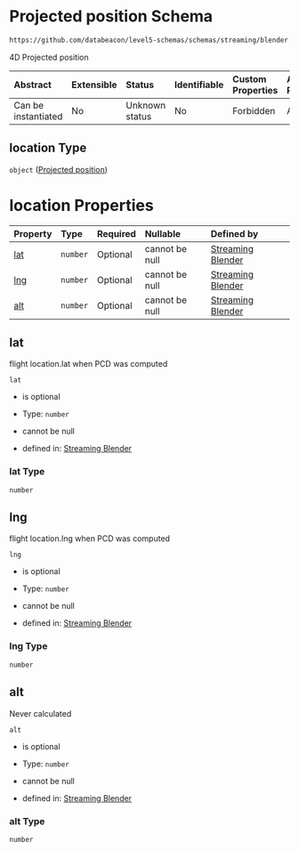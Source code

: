# Projected position Schema

```txt
https://github.com/databeacon/level5-schemas/schemas/streaming/blender.schema.json#/properties/pcds/properties/ownship/properties/location
```

4D Projected position

| Abstract            | Extensible | Status         | Identifiable | Custom Properties | Additional Properties | Access Restrictions | Defined In                                                                              |
| :------------------ | :--------- | :------------- | :----------- | :---------------- | :-------------------- | :------------------ | :-------------------------------------------------------------------------------------- |
| Can be instantiated | No         | Unknown status | No           | Forbidden         | Allowed               | none                | [blender.schema.json\*](../../out/streaming/blender.schema.json "open original schema") |

## location Type

`object` ([Projected position](blender-properties-potential-conflict-detection--properties-ownship-properties-projected-position.md))

# location Properties

| Property    | Type     | Required | Nullable       | Defined by                                                                                                                                                                                                                                                                                           |
| :---------- | :------- | :------- | :------------- | :--------------------------------------------------------------------------------------------------------------------------------------------------------------------------------------------------------------------------------------------------------------------------------------------------- |
| [lat](#lat) | `number` | Optional | cannot be null | [Streaming Blender](blender-properties-potential-conflict-detection--properties-ownship-properties-projected-position-properties-lat.md "https://github.com/databeacon/level5-schemas/schemas/streaming/blender.schema.json#/properties/pcds/properties/ownship/properties/location/properties/lat") |
| [lng](#lng) | `number` | Optional | cannot be null | [Streaming Blender](blender-properties-potential-conflict-detection--properties-ownship-properties-projected-position-properties-lng.md "https://github.com/databeacon/level5-schemas/schemas/streaming/blender.schema.json#/properties/pcds/properties/ownship/properties/location/properties/lng") |
| [alt](#alt) | `number` | Optional | cannot be null | [Streaming Blender](blender-properties-potential-conflict-detection--properties-ownship-properties-projected-position-properties-alt.md "https://github.com/databeacon/level5-schemas/schemas/streaming/blender.schema.json#/properties/pcds/properties/ownship/properties/location/properties/alt") |

## lat

flight location.lat when PCD was computed

`lat`

*   is optional

*   Type: `number`

*   cannot be null

*   defined in: [Streaming Blender](blender-properties-potential-conflict-detection--properties-ownship-properties-projected-position-properties-lat.md "https://github.com/databeacon/level5-schemas/schemas/streaming/blender.schema.json#/properties/pcds/properties/ownship/properties/location/properties/lat")

### lat Type

`number`

## lng

flight location.lng when PCD was computed

`lng`

*   is optional

*   Type: `number`

*   cannot be null

*   defined in: [Streaming Blender](blender-properties-potential-conflict-detection--properties-ownship-properties-projected-position-properties-lng.md "https://github.com/databeacon/level5-schemas/schemas/streaming/blender.schema.json#/properties/pcds/properties/ownship/properties/location/properties/lng")

### lng Type

`number`

## alt

Never calculated

`alt`

*   is optional

*   Type: `number`

*   cannot be null

*   defined in: [Streaming Blender](blender-properties-potential-conflict-detection--properties-ownship-properties-projected-position-properties-alt.md "https://github.com/databeacon/level5-schemas/schemas/streaming/blender.schema.json#/properties/pcds/properties/ownship/properties/location/properties/alt")

### alt Type

`number`
